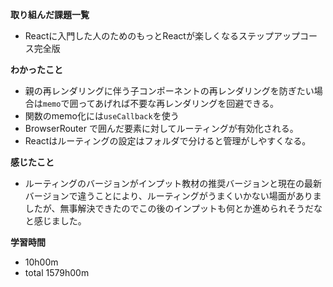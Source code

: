 **取り組んだ課題一覧**
* Reactに入門した人のためのもっとReactが楽しくなるステップアップコース完全版

**わかったこと**
* 親の再レンダリングに伴う子コンポーネントの再レンダリングを防ぎたい場合は`memo`で囲ってあげれば不要な再レンダリングを回避できる。
* 関数のmemo化には`useCallback`を使う
* BrowserRouter で囲んだ要素に対してルーティングが有効化される。
* Reactはルーティングの設定はフォルダで分けると管理がしやすくなる。

**感じたこと**
* ルーティングのバージョンがインプット教材の推奨バージョンと現在の最新バージョンで違うことにより、ルーティングがうまくいかない場面がありましたが、無事解決できたのでこの後のインプットも何とか進められそうだなと感じました。

**学習時間**
* 10h00m
 * total 1579h00m
